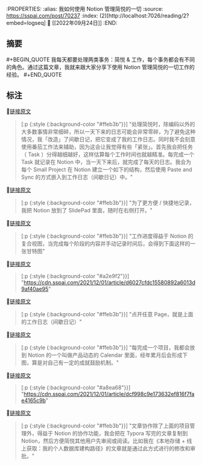 :PROPERTIES:
:alias: 我如何使用 Notion 管理简悦的一切
:source: https://sspai.com/post/70237
:index: (2)[http://localhost:7026/reading/2?embed=logseq]
:date: [[2022年09月24日]]
:END:



## 摘要
#+BEGIN_QUOTE
我每天都要处理两类事务：简悦 & 工作，每个事务都会有不同的角色。通过这篇文章，我就来跟大家分享下使用 Notion 管理简悦的一切工作的经验。
#+END_QUOTE

## 标注

📌[链接原文](http://localhost:7026/unread/2#id=1664008650243) 
> [:p {:style {:background-color "#ffeb3b"}}]
"处理简悦时，除编码以外的大多数事情非常细碎，所以一天下来的日志可能会非常零碎，为了避免这种情况，我「改造」了间歇日记，把它变成了我的工作日志。同时我不会刻意使用番茄工作法来辅助，因为这会让我觉得有些「紧张」。首先我会把任务（ Task ）分得越细越好，这样估算每个工作时间也就越精准。每完成一个 Task 就记录在 Notion 中，当一天下来后，就完成了每天的日志。我会为每个 Small Project 在 Notion 建立一个如下的结构，然后使用 Paste and Sync 的方式嵌入到工作日志（间歇日记）中。"

📌[链接原文](http://localhost:7026/unread/2#id=1705850074881) 
> [:p {:style {:background-color "#ffeb3b"}}]
"为了更方便 / 快捷地记录，我把 Notion 放到了 SlidePad 里面，随时在右侧打开。"

📌[链接原文](http://localhost:7026/unread/2#id=1705850080432) 
> [:p {:style {:background-color "#ffeb3b"}}]
"工作进度得益于 Notion 的复合视图，当完成每个阶段的内容并手动记录时间后，会得到下面这样的一张甘特图"

📌[链接原文](http://localhost:7026/unread/2#id=1664008663981) 
> [:p {:style {:background-color "#a2e9f2"}}]
"https://cdn.sspai.com/2021/12/01/article/d6027cfdc15580892a6013d9af40ae95"

📌[链接原文](http://localhost:7026/unread/2#id=1705850094075) 
> [:p {:style {:background-color "#ffeb3b"}}]
"点开任意 Page，就是上面的工作日志（间歇日记）"

📌[链接原文](http://localhost:7026/unread/2#id=1705850172163) 
> [:p {:style {:background-color "#ffeb3b"}}]
"每完成一个项目，我都会放到 Notion 的一个叫做产品动态的 Calendar 里面，经年累月后会形成下图，算是对自己有一定的成就鼓励机制。"

📌[链接原文](http://localhost:7026/unread/2#id=1664008668130) 
> [:p {:style {:background-color "#a8ea68"}}]
"https://cdn.sspai.com/2021/12/01/article/dcf998c9e173632ef816f7fae4165c9b"

📌[链接原文](http://localhost:7026/unread/2#id=1705850207787) 
> [:p {:style {:background-color "#ffeb3b"}}]
"文章协作除了上面的项目管理外，得益于 Notion 的协作功能，我会把在 Typora 写完的文章复制到 Notion，然后方便简悦其他用户先审阅或阅读。比如我在《本地存储 + 线上获取：我的个人数据库建构路径》的文章就是通过此方式进行的修改和审批。"





